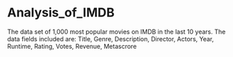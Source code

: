 # Analysis_of_IMDB
The data set of 1,000 most popular movies on IMDB in the last 10 years. The data fields included are:
Title, Genre, Description, Director, Actors, Year, Runtime, Rating, Votes, Revenue, Metascrore

